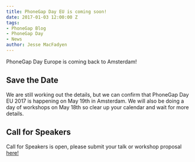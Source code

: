 ```yaml
---
title: PhoneGap Day EU is coming soon!
date: 2017-01-03 12:00:00 Z
tags:
- PhoneGap Blog
- PhoneGap Day
- News
author: Jesse MacFadyen
---
```


PhoneGap Day Europe is coming back to Amsterdam!

## Save the Date

We are still working out the details, but we can confirm that PhoneGap Day EU 2017 is happening on May 19th in Amsterdam.  We will also be doing a day of workshops on May 18th so clear up your calendar and wait for more details.

## Call for Speakers

Call for Speakers is open, please submit your talk or workshop proposal [here!](https://docs.google.com/forms/d/e/1FAIpQLSdZzHkdeQtuPkuDPfYMC5VtUDLWaCbI09KBtZsNfY9QuHrckQ/viewform)
